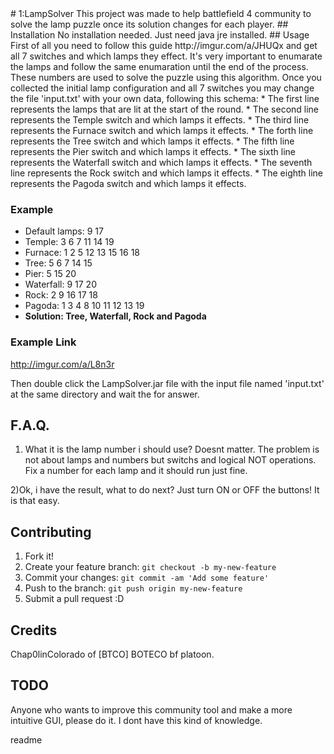 <snippet>
  <content>
# 1:LampSolver
This project was made to help battlefield 4 community to solve the lamp puzzle once its solution changes for each player.
## Installation
No installation needed. Just need java jre installed.
## Usage
First of all you need to follow this guide http://imgur.com/a/JHUQx and get all 7 switches and which lamps they effect. It's very important to enumarate the lamps and follow the same enumaration until the end of the process. These numbers are used to solve the puzzle using this algorithm. Once you collected the initial lamp configuration and all 7 switches you may change the file 'input.txt' with your own data, following this schema:
* The first line represents the lamps that are lit at the start of the round.
* The second line represents the Temple switch and which lamps it effects.
* The third line represents the Furnace switch and which lamps it effects.
* The forth line represents the Tree switch and which lamps it effects.
* The fifth line represents the Pier switch and which lamps it effects.
* The sixth line represents the Waterfall switch and which lamps it effects.
* The seventh line represents the Rock switch and which lamps it effects.
* The eighth line represents the Pagoda switch and which lamps it effects.

### Example
* Default lamps: 9 17
* Temple: 3 6 7 11 14 19
* Furnace: 1 2 5 12 13 15 16 18
* Tree: 5 6 7 14 15
* Pier: 5 15 20
* Waterfall: 9 17 20
* Rock: 2 9 16 17 18
* Pagoda: 1 3 4 8 10 11 12 13 19
* **Solution: Tree, Waterfall, Rock and Pagoda**

### Example Link
http://imgur.com/a/L8n3r

Then double click the LampSolver.jar file with the input file named 'input.txt' at the same directory and wait the for answer.

## F.A.Q.
1) What it is the lamp number i should use?
  Doesnt matter. The problem is not about lamps and numbers but switchs and logical NOT operations. Fix a number for each lamp and it should run just fine.

2)Ok, i have the result, what to do next?
  Just turn ON or OFF the buttons! It is that easy.

## Contributing
1. Fork it!
2. Create your feature branch: `git checkout -b my-new-feature`
3. Commit your changes: `git commit -am 'Add some feature'`
4. Push to the branch: `git push origin my-new-feature`
5. Submit a pull request :D


## Credits
Chap0linColorado of [BTCO] BOTECO bf platoon.

## TODO
Anyone who wants to improve this community tool and make a more intuitive GUI, please do it. I dont have this kind of knowledge.

</content>
  <tabTrigger>readme</tabTrigger>
</snippet>
